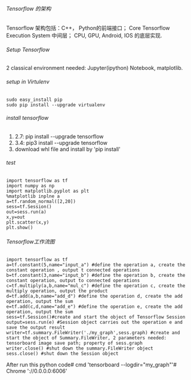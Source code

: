 ###### Tensorflow 的架构
Tensorflow 架构包括：C++， Python的前端接口； Core Tensorflow Execution System 中间层； CPU, GPU, Android, IOS 的底层实现.

###### Setup Tensorflow
2 classical environment needed: Jupyter(ipython) Notebook, matplotlib.

###### setup in Virtulenv
    sudo easy_install pip 
    sudo pip install --upgrade virtualenv

###### install tensorflow
1. 2.7: pip install --upgrade tensorflow
2. 3.4: pip3 install --upgrade tensorflow
3. download whl file and install by 'pip install'

###### test
    import tensorflow as tf
    import numpy as np
    import matplotlib.pyplot as plt
    %matplotlib inplne a
    a=tf.random_normal([2,20])
    sess=tf.Session()
    out=sess.run(a)
    x,y=out
    plt.scatter(x,y)
    plt.show()

###### Tensorflow工作流图
    import tensorflow as tf
    a=tf.constant(5,name="input_a") #define the operation a, create the constant operation , output t connected operations
    b=tf.constant(3,name="input_b") #define the operation b, create the constant operation, output to connected operations
    c=tf.multiply(a,b,name="mul_c") #define the operation c, create the multiply operation, output the product
    d=tf.add(a,b,name="add_d") #define the operation d, create the add operation, output the sum
    e=tf.add(c,d,name="add_e") #define the operation e, create the add operation, output the sum
    sess=tf.Session()#create and start the object of Tensorflow Session
    output=sess.run(e) #Session object carries out the operation e and save the output result
    writer=tf.summary.FileWriter('./my_graph',sess.graph) #create and start the object of Summary.FileWriter, 2 parameters needed: tensorboard image save path; property of sess.graph
    writer.close() #shut down the summary.FileWriter object
    sess.close() #shut down the Session object
After run this python code#
 cmd 'tensorboard --logdir="my_graph"'#
Chrome '://0.0.0.0:6006'
